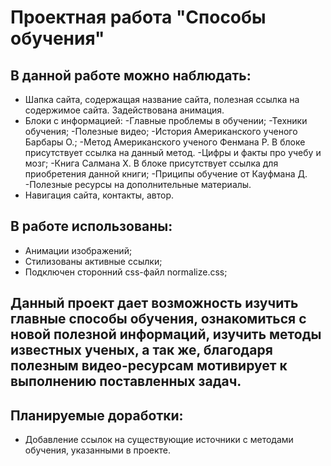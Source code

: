 # Проектная работа "Способы обучения"

## В данной работе можно наблюдать:
- Шапка сайта, содержащая название сайта, полезная ссылка на содержимое сайта. Задействована анимация.
- Блоки с информацией:
    -Главные проблемы в обучении;
    -Техники обучения;
    -Полезные видео;
    -История Американского ученого Барбары О.;
    -Метод Американского ученого Фенмана Р. В блоке присутствует ссылка на данный метод.
    -Цифры и факты про учебу и мозг;
    -Книга Салмана Х. В блоке присутствует ссылка для приобретения данной книги;
    -Приципы обучение от Кауфмана Д.
    -Полезные ресурсы на дополнительные материалы.
- Навигация сайта, контакты, автор.

## В работе использованы:
- Анимации изображений;
- Стилизованы активные ссылки;
- Подключен сторонний css-файл normalize.css;

## Данный проект дает возможность изучить главные способы обучения, ознакомиться с новой полезной информаций, изучить методы известных ученых, а так же, благодаря полезным видео-ресурсам мотивирует к выполнению поставленных задач.

## Планируемые доработки:
- Добавление ссылок на существующие источники с методами обучения, указанными в проекте.